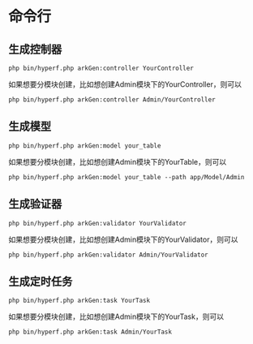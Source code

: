 # 命令行

## 生成控制器

```shell
php bin/hyperf.php arkGen:controller YourController
```

如果想要分模块创建，比如想创建Admin模块下的YourController，则可以

```
php bin/hyperf.php arkGen:controller Admin/YourController
```

## 生成模型

```shell
php bin/hyperf.php arkGen:model your_table
```

如果想要分模块创建，比如想创建Admin模块下的YourTable，则可以

```
php bin/hyperf.php arkGen:model your_table --path app/Model/Admin
```

## 生成验证器

```shell
php bin/hyperf.php arkGen:validator YourValidator
```

如果想要分模块创建，比如想创建Admin模块下的YourValidator，则可以

```
php bin/hyperf.php arkGen:validator Admin/YourValidator
```

## 生成定时任务

```shell
php bin/hyperf.php arkGen:task YourTask
```

如果想要分模块创建，比如想创建Admin模块下的YourTask，则可以

```
php bin/hyperf.php arkGen:task Admin/YourTask
```





